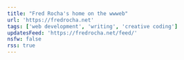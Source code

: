 ```yaml
---
title: "Fred Rocha's home on the wwweb"
url: 'https://fredrocha.net'
tags: ['web development', 'writing', 'creative coding']
updatesFeed: 'https://fredrocha.net/feed/'
nsfw: false
rss: true
---
```

